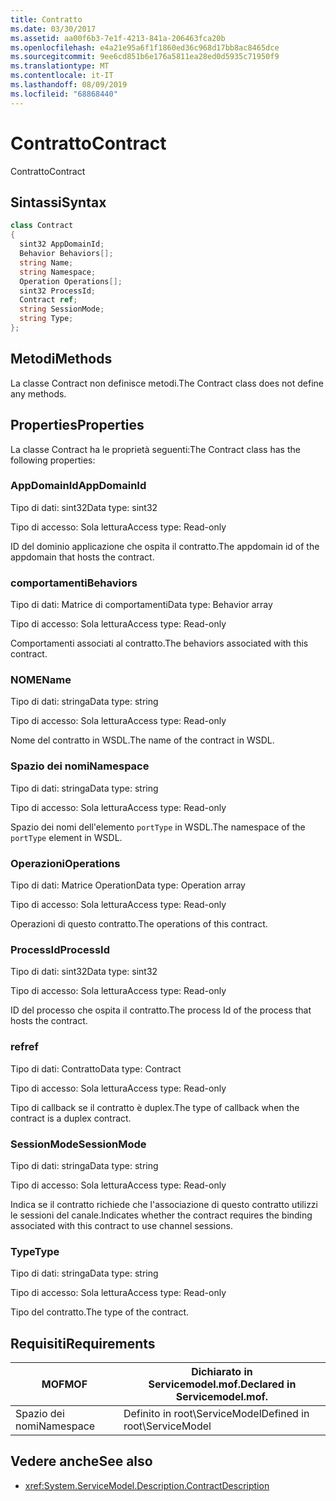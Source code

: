 ```yaml
---
title: Contratto
ms.date: 03/30/2017
ms.assetid: aa00f6b3-7e1f-4213-841a-206463fca20b
ms.openlocfilehash: e4a21e95a6f1f1860ed36c968d17bb8ac8465dce
ms.sourcegitcommit: 9ee6cd851b6e176a5811ea28ed0d5935c71950f9
ms.translationtype: MT
ms.contentlocale: it-IT
ms.lasthandoff: 08/09/2019
ms.locfileid: "68868440"
---
```

# <a name="contract"></a><span data-ttu-id="c62e5-102">Contratto</span><span class="sxs-lookup"><span data-stu-id="c62e5-102">Contract</span></span>
<span data-ttu-id="c62e5-103">Contratto</span><span class="sxs-lookup"><span data-stu-id="c62e5-103">Contract</span></span>  
  
## <a name="syntax"></a><span data-ttu-id="c62e5-104">Sintassi</span><span class="sxs-lookup"><span data-stu-id="c62e5-104">Syntax</span></span>  
  
```csharp
class Contract  
{  
  sint32 AppDomainId;  
  Behavior Behaviors[];  
  string Name;  
  string Namespace;  
  Operation Operations[];  
  sint32 ProcessId;  
  Contract ref;  
  string SessionMode;  
  string Type;  
};  
```  
  
## <a name="methods"></a><span data-ttu-id="c62e5-105">Metodi</span><span class="sxs-lookup"><span data-stu-id="c62e5-105">Methods</span></span>  
 <span data-ttu-id="c62e5-106">La classe Contract non definisce metodi.</span><span class="sxs-lookup"><span data-stu-id="c62e5-106">The Contract class does not define any methods.</span></span>  
  
## <a name="properties"></a><span data-ttu-id="c62e5-107">Properties</span><span class="sxs-lookup"><span data-stu-id="c62e5-107">Properties</span></span>  
 <span data-ttu-id="c62e5-108">La classe Contract ha le proprietà seguenti:</span><span class="sxs-lookup"><span data-stu-id="c62e5-108">The Contract class has the following properties:</span></span>  
  
### <a name="appdomainid"></a><span data-ttu-id="c62e5-109">AppDomainId</span><span class="sxs-lookup"><span data-stu-id="c62e5-109">AppDomainId</span></span>  
 <span data-ttu-id="c62e5-110">Tipo di dati: sint32</span><span class="sxs-lookup"><span data-stu-id="c62e5-110">Data type: sint32</span></span>  
  
 <span data-ttu-id="c62e5-111">Tipo di accesso: Sola lettura</span><span class="sxs-lookup"><span data-stu-id="c62e5-111">Access type: Read-only</span></span>  
  
 <span data-ttu-id="c62e5-112">ID del dominio applicazione che ospita il contratto.</span><span class="sxs-lookup"><span data-stu-id="c62e5-112">The appdomain id of the appdomain that hosts the contract.</span></span>  
  
### <a name="behaviors"></a><span data-ttu-id="c62e5-113">comportamenti</span><span class="sxs-lookup"><span data-stu-id="c62e5-113">Behaviors</span></span>  
 <span data-ttu-id="c62e5-114">Tipo di dati: Matrice di comportamenti</span><span class="sxs-lookup"><span data-stu-id="c62e5-114">Data type: Behavior array</span></span>  
  
 <span data-ttu-id="c62e5-115">Tipo di accesso: Sola lettura</span><span class="sxs-lookup"><span data-stu-id="c62e5-115">Access type: Read-only</span></span>  
  
 <span data-ttu-id="c62e5-116">Comportamenti associati al contratto.</span><span class="sxs-lookup"><span data-stu-id="c62e5-116">The behaviors associated with this contract.</span></span>  
  
### <a name="name"></a><span data-ttu-id="c62e5-117">NOME</span><span class="sxs-lookup"><span data-stu-id="c62e5-117">Name</span></span>  
 <span data-ttu-id="c62e5-118">Tipo di dati: stringa</span><span class="sxs-lookup"><span data-stu-id="c62e5-118">Data type: string</span></span>  
  
 <span data-ttu-id="c62e5-119">Tipo di accesso: Sola lettura</span><span class="sxs-lookup"><span data-stu-id="c62e5-119">Access type: Read-only</span></span>  
  
 <span data-ttu-id="c62e5-120">Nome del contratto in WSDL.</span><span class="sxs-lookup"><span data-stu-id="c62e5-120">The name of the contract in WSDL.</span></span>  
  
### <a name="namespace"></a><span data-ttu-id="c62e5-121">Spazio dei nomi</span><span class="sxs-lookup"><span data-stu-id="c62e5-121">Namespace</span></span>  
 <span data-ttu-id="c62e5-122">Tipo di dati: stringa</span><span class="sxs-lookup"><span data-stu-id="c62e5-122">Data type: string</span></span>  
  
 <span data-ttu-id="c62e5-123">Tipo di accesso: Sola lettura</span><span class="sxs-lookup"><span data-stu-id="c62e5-123">Access type: Read-only</span></span>  
  
 <span data-ttu-id="c62e5-124">Spazio dei nomi dell'elemento `portType` in WSDL.</span><span class="sxs-lookup"><span data-stu-id="c62e5-124">The namespace of the `portType` element in WSDL.</span></span>  
  
### <a name="operations"></a><span data-ttu-id="c62e5-125">Operazioni</span><span class="sxs-lookup"><span data-stu-id="c62e5-125">Operations</span></span>  
 <span data-ttu-id="c62e5-126">Tipo di dati: Matrice Operation</span><span class="sxs-lookup"><span data-stu-id="c62e5-126">Data type: Operation array</span></span>  
  
 <span data-ttu-id="c62e5-127">Tipo di accesso: Sola lettura</span><span class="sxs-lookup"><span data-stu-id="c62e5-127">Access type: Read-only</span></span>  
  
 <span data-ttu-id="c62e5-128">Operazioni di questo contratto.</span><span class="sxs-lookup"><span data-stu-id="c62e5-128">The operations of this contract.</span></span>  
  
### <a name="processid"></a><span data-ttu-id="c62e5-129">ProcessId</span><span class="sxs-lookup"><span data-stu-id="c62e5-129">ProcessId</span></span>  
 <span data-ttu-id="c62e5-130">Tipo di dati: sint32</span><span class="sxs-lookup"><span data-stu-id="c62e5-130">Data type: sint32</span></span>  
  
 <span data-ttu-id="c62e5-131">Tipo di accesso: Sola lettura</span><span class="sxs-lookup"><span data-stu-id="c62e5-131">Access type: Read-only</span></span>  
  
 <span data-ttu-id="c62e5-132">ID del processo che ospita il contratto.</span><span class="sxs-lookup"><span data-stu-id="c62e5-132">The process Id of the process that hosts the contract.</span></span>  
  
### <a name="ref"></a><span data-ttu-id="c62e5-133">ref</span><span class="sxs-lookup"><span data-stu-id="c62e5-133">ref</span></span>  
 <span data-ttu-id="c62e5-134">Tipo di dati: Contratto</span><span class="sxs-lookup"><span data-stu-id="c62e5-134">Data type: Contract</span></span>  
  
 <span data-ttu-id="c62e5-135">Tipo di accesso: Sola lettura</span><span class="sxs-lookup"><span data-stu-id="c62e5-135">Access type: Read-only</span></span>  
  
 <span data-ttu-id="c62e5-136">Tipo di callback se il contratto è duplex.</span><span class="sxs-lookup"><span data-stu-id="c62e5-136">The type of callback when the contract is a duplex contract.</span></span>  
  
### <a name="sessionmode"></a><span data-ttu-id="c62e5-137">SessionMode</span><span class="sxs-lookup"><span data-stu-id="c62e5-137">SessionMode</span></span>  
 <span data-ttu-id="c62e5-138">Tipo di dati: stringa</span><span class="sxs-lookup"><span data-stu-id="c62e5-138">Data type: string</span></span>  
  
 <span data-ttu-id="c62e5-139">Tipo di accesso: Sola lettura</span><span class="sxs-lookup"><span data-stu-id="c62e5-139">Access type: Read-only</span></span>  
  
 <span data-ttu-id="c62e5-140">Indica se il contratto richiede che l'associazione di questo contratto utilizzi le sessioni del canale.</span><span class="sxs-lookup"><span data-stu-id="c62e5-140">Indicates whether the contract requires the binding associated with this contract to use channel sessions.</span></span>  
  
### <a name="type"></a><span data-ttu-id="c62e5-141">Type</span><span class="sxs-lookup"><span data-stu-id="c62e5-141">Type</span></span>  
 <span data-ttu-id="c62e5-142">Tipo di dati: stringa</span><span class="sxs-lookup"><span data-stu-id="c62e5-142">Data type: string</span></span>  
  
 <span data-ttu-id="c62e5-143">Tipo di accesso: Sola lettura</span><span class="sxs-lookup"><span data-stu-id="c62e5-143">Access type: Read-only</span></span>  
  
 <span data-ttu-id="c62e5-144">Tipo del contratto.</span><span class="sxs-lookup"><span data-stu-id="c62e5-144">The type of the contract.</span></span>  
  
## <a name="requirements"></a><span data-ttu-id="c62e5-145">Requisiti</span><span class="sxs-lookup"><span data-stu-id="c62e5-145">Requirements</span></span>  
  
|<span data-ttu-id="c62e5-146">MOF</span><span class="sxs-lookup"><span data-stu-id="c62e5-146">MOF</span></span>|<span data-ttu-id="c62e5-147">Dichiarato in Servicemodel.mof.</span><span class="sxs-lookup"><span data-stu-id="c62e5-147">Declared in Servicemodel.mof.</span></span>|  
|---------|-----------------------------------|  
|<span data-ttu-id="c62e5-148">Spazio dei nomi</span><span class="sxs-lookup"><span data-stu-id="c62e5-148">Namespace</span></span>|<span data-ttu-id="c62e5-149">Definito in root\ServiceModel</span><span class="sxs-lookup"><span data-stu-id="c62e5-149">Defined in root\ServiceModel</span></span>|  
  
## <a name="see-also"></a><span data-ttu-id="c62e5-150">Vedere anche</span><span class="sxs-lookup"><span data-stu-id="c62e5-150">See also</span></span>

- <xref:System.ServiceModel.Description.ContractDescription>
